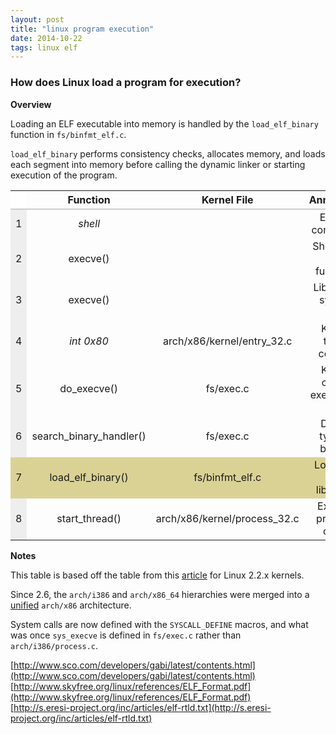 ```yaml
---
layout: post
title: "linux program execution"
date: 2014-10-22
tags: linux elf
---
```


### How does Linux load a program for execution?

**Overview**

Loading an ELF executable into memory is handled by the `load_elf_binary` function in `fs/binfmt_elf.c`.

`load_elf_binary` performs consistency checks, allocates memory, and loads each segment into memory before calling the dynamic linker or starting execution of the program.

<table style="text-align:center; font-size: 16px;">
<col style="background-color: #eee;" />
<thead>
  <tr style="border-bottom: 2px solid #CCC;">
    <th style="background: #FFF;"></th>
    <th>Function</th>
    <th>Kernel File</th>
    <th>Annotation</th>
  </tr>
</thead>
<tbody>
  <tr>
    <td>1</td>
    <td><i>shell</i></td>
    <td></td>
    <td>Enter a command.</td>
  </td>
  <tr>
    <td>2</td>
    <td>execve()</td>
    <td></td>
    <td>Shell calls libc function.</td>
  </tr>
  <tr>
    <td>3</td>
    <td>execve()</td>
    <td></td>
    <td>Libc does system call.</td>
  </tr>
  <tr>
    <td>4</td>
    <td><i>int 0x80</i></td>
    <td>arch/x86/kernel/entry_32.c</td>
    <td>Kernel takes control.<td> 
  </tr>
  <tr>
    <td>5</td>
    <td>do_execve()</td>
    <td>fs/exec.c</td>
    <td>Kernel opens executable file.</td>
  </tr>
  <tr>
    <td>6</td>
    <td>search_binary_handler()</td>
    <td>fs/exec.c</td>
    <td>Detect type of binary.</td>
  </tr>
  <tr style="background-color: #dad295;">
    <td>7</td>
    <td>load_elf_binary()</td>
    <td>fs/binfmt_elf.c</td>
    <td>Load ELF and libraries.</td>
  </tr>
  <tr>
    <td>8</td>
    <td>start_thread()</td>
    <td>arch/x86/kernel/process_32.c</td>
    <td>Execute program code.</td>
  </tr>
</tbody>
</table>

**Notes**

This table is based off the table from this [article][1] for Linux 2.2.x kernels.

Since 2.6, the `arch/i386` and `arch/x86_64` hierarchies were merged into a [unified][2] `arch/x86` architecture.

System calls are now defined with the `SYSCALL_DEFINE` macros, and what was once `sys_execve` is defined in `fs/exec.c` rather than `arch/i386/process.c`.
   
[1]: http://asm.sourceforge.net/articles/startup.htm
[2]: http://lwn.net/Articles/242439/

[http://www.sco.com/developers/gabi/latest/contents.html](http://www.sco.com/developers/gabi/latest/contents.html)   
[http://www.skyfree.org/linux/references/ELF_Format.pdf](http://www.skyfree.org/linux/references/ELF_Format.pdf)   
[http://s.eresi-project.org/inc/articles/elf-rtld.txt](http://s.eresi-project.org/inc/articles/elf-rtld.txt)


